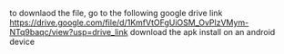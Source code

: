 to downlaod the file, go to the following google drive link
https://drive.google.com/file/d/1KmfVtOFgUiOSM_OvPlzVMym-NTq9baqc/view?usp=drive_link
download the apk
install on an android device

